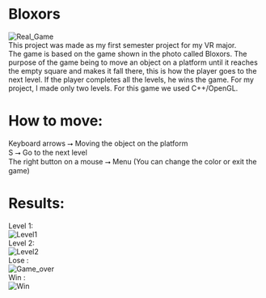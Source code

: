 # Bloxors
![Real_Game](https://user-images.githubusercontent.com/73020056/147881800-b0daaa2f-d82f-43a9-a10e-fb9da0ced3d9.png)  
This project was made as my first semester project for my VR major.  
The game is based on the game shown in the photo called Bloxors. The purpose of the game being to move an object on a platform until it reaches the empty square and makes it fall there, this is how the player goes to the next level. If the player completes all the levels, he wins the game. For my project, I made only two levels. For this game we used C++/OpenGL.  
# How to move:  
Keyboard arrows ⭢ Moving the object on the platform  
S ⭢ Go to the next level    
The right button on a mouse ⭢ Menu (You can change the color or exit the game)  
 
  
# Results:
Level 1:  
![Level1](https://user-images.githubusercontent.com/73020056/147881845-1d23ef3c-7dd1-4042-9d9d-19769f7f8958.png)   
Level 2:  
![Level2](https://user-images.githubusercontent.com/73020056/147881854-a2503725-91ba-4f13-8079-bedcf7bf3268.png)  
Lose :   
![Game_over](https://user-images.githubusercontent.com/73020056/147881866-b38b790c-79a6-4048-91e8-5630eecf4237.png)  
Win :   
![Win](https://user-images.githubusercontent.com/73020056/147881865-5af2db0c-4ebb-4949-acca-0c4fd381104c.png)

